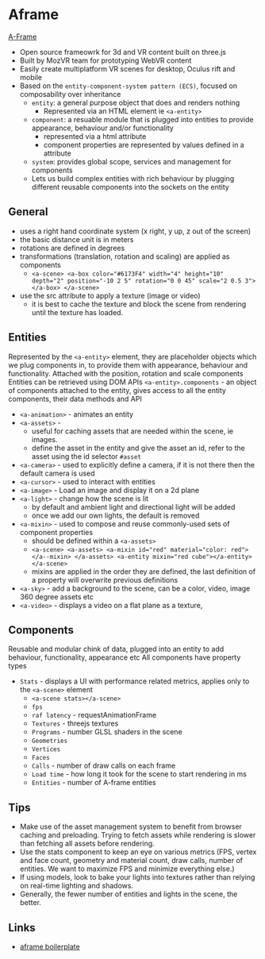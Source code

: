 # Aframe
[A-Frame](https://aframe.io)
- Open source frameowrk for 3d and VR content built on three.js
- Built by MozVR team for prototyping WebVR content
- Easily create multiplatform VR scenes for desktop, Oculus rift and mobile
- Based on the `entity-component-system pattern (ECS)`, focused on composability over inheritance
  * `entity`: a general purpose object that does and renders nothing
      - Represented via an HTML element ie `<a-entity>`
  * `component`: a resuable module that is plugged into entities to provide appearance, behaviour and/or functionality
      - represented via a html attribute
      - component properties are represented by values defined in a attribute
  * `system`: provides global scope, services and management for components
  * Lets us build complex entities with rich behaviour by plugging different reusable components into the sockets on the entity

## General
* uses a right hand coordinate system (x right, y up, z out of the screen)
* the basic distance unit is in meters
* rotations are defined in degrees
* transformations (translation, rotation and scaling) are applied as components
   - `<a-scene>
        <a-box color="#6173F4" width="4" height="10" depth="2"
               position="-10 2 5" rotation="0 0 45" scale="2 0.5 3"></a-box>
      </a-scene>`
* use the src attribute to apply a texture (image or video)
  - it is best to cache the texture and block the scene from rendering until the texture has loaded.

## Entities
Represented by the `<a-entity>` element, they are placeholder objects which we plug components in, to provide them with appearance, behaviour and functionality.
Attached with the position, rotation and scale components
Entities can be retrieved using DOM APIs
`<a-entity>.components` - an object of components attached to the entity, gives access to all the entity components, their data methods and API

* `<a-animation>` - animates an entity
* `<a-assets>` -
  - useful for caching assets that are needed within the scene, ie images.
  - define the asset in the entity and give the asset an id, refer to the asset using the id selector `#asset`
* `<a-camera>` - used to explicitly define a camera, if it is not there then the default camera is used
* `<a-cursor>` - used to interact with entities
* `<a-image>` - Load an image and display it on a 2d plane
* `<a-light>` - change how the scene is lit
  - by default and ambient light and directional light will be added
  - once we add our own lights, the default is removed
* `<a-mixin>` - used to compose and reuse commonly-used sets of component properties
  - should be defined within a `<a-assets>`
  - `<a-scene>
      <a-assets>
        <a-mixin id="red" material="color: red"></a--mixin>
      </a-assets>
      <a-entity mixin="red cube"></a-entity>
     </a-scene>`
  - mixins are applied in the order they are defined, the last definition of a property will overwrite previous definitions
* `<a-sky>` - add a background to the scene, can be a color, video, image 360 degree assets etc
* `<a-video>` - displays a video on a flat plane as a texture,

## Components
Reusable and modular chink of data, plugged into an entity to add behaviour, functionality, appearance etc
All components have property types
* `Stats` - displays a UI with performance related metrics, applies only to the `<a-scene>` element
  - `<a-scene stats></a-scene>`
  - `fps`
  - `raf latency` - requestAnimationFrame
  - `Textures` - threejs textures
  - `Programs` - number GLSL shaders in the scene
  - `Geometries`
  - `Vertices`
  - `Faces`
  - `Calls` - number of draw calls on each frame
  - `Load time` - how long it took for the scene to start rendering in ms
  - `Entities` - number of A-frame entities

## Tips
* Make use of the asset management system to benefit from browser caching and preloading. Trying to fetch assets while rendering is slower than fetching all assets before rendering.
* Use the stats component to keep an eye on various metrics (FPS, vertex and face count, geometry and material count, draw calls, number of entities. We want to maximize FPS and minimize everything else.)
* If using models, look to bake your lights into textures rather than relying on real-time lighting and shadows.
* Generally, the fewer number of entities and lights in the scene, the better.

## Links
* [aframe boilerplate](https://github.com/aframevr/aframe-boilerplate/)
